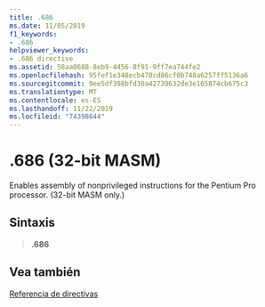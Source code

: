 ```yaml
---
title: .686
ms.date: 11/05/2019
f1_keywords:
- .686
helpviewer_keywords:
- .686 directive
ms.assetid: 58aa0688-8eb9-4456-8f91-9ff7ea744fe2
ms.openlocfilehash: 95fef1e348ecb478cd86cf0b748a6257ff5136a6
ms.sourcegitcommit: 9ee5df398bfd30a42739632de3e165874cb675c3
ms.translationtype: MT
ms.contentlocale: es-ES
ms.lasthandoff: 11/22/2019
ms.locfileid: "74398644"
---
```

# <a name="686-32-bit-masm"></a>.686 (32-bit MASM)

Enables assembly of nonprivileged instructions for the Pentium Pro processor. (32-bit MASM only.)

## <a name="syntax"></a>Sintaxis

> **.686**

## <a name="see-also"></a>Vea también

[Referencia de directivas](../../assembler/masm/directives-reference.md)
